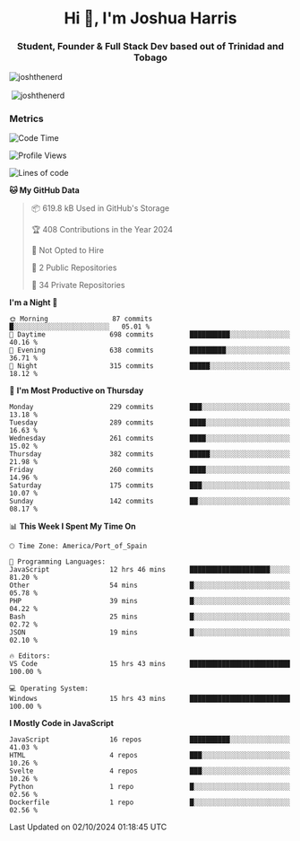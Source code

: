 <h1 align="center">Hi 👋, I'm Joshua Harris</h1>
<h3 align="center">Student, Founder & Full Stack Dev based out of Trinidad and Tobago</h3>

<p align="left"> <img src="https://komarev.com/ghpvc/?username=JoshTheDeveloperr" alt="joshthenerd" /> </p>

<p>&nbsp;<img align="center" src="https://github-readme-stats.vercel.app/api?username=JoshTheDeveloperr&show_icons=true&count_private=true" alt="joshthenerd" /></p>

### Metrics

<!--START_SECTION:waka-->
![Code Time](http://img.shields.io/badge/Code%20Time-954%20hrs%2036%20mins-blue)

![Profile Views](http://img.shields.io/badge/Profile%20Views-0-blue)

![Lines of code](https://img.shields.io/badge/From%20Hello%20World%20I%27ve%20Written-3.3%20million%20lines%20of%20code-blue)

**🐱 My GitHub Data** 

> 📦 619.8 kB Used in GitHub's Storage 
 > 
> 🏆 408 Contributions in the Year 2024
 > 
> 🚫 Not Opted to Hire
 > 
> 📜 2 Public Repositories 
 > 
> 🔑 34 Private Repositories 
 > 
**I'm a Night 🦉** 

```text
🌞 Morning                87 commits          █░░░░░░░░░░░░░░░░░░░░░░░░   05.01 % 
🌆 Daytime                698 commits         ██████████░░░░░░░░░░░░░░░   40.16 % 
🌃 Evening                638 commits         █████████░░░░░░░░░░░░░░░░   36.71 % 
🌙 Night                  315 commits         █████░░░░░░░░░░░░░░░░░░░░   18.12 % 
```
📅 **I'm Most Productive on Thursday** 

```text
Monday                   229 commits         ███░░░░░░░░░░░░░░░░░░░░░░   13.18 % 
Tuesday                  289 commits         ████░░░░░░░░░░░░░░░░░░░░░   16.63 % 
Wednesday                261 commits         ████░░░░░░░░░░░░░░░░░░░░░   15.02 % 
Thursday                 382 commits         █████░░░░░░░░░░░░░░░░░░░░   21.98 % 
Friday                   260 commits         ████░░░░░░░░░░░░░░░░░░░░░   14.96 % 
Saturday                 175 commits         ███░░░░░░░░░░░░░░░░░░░░░░   10.07 % 
Sunday                   142 commits         ██░░░░░░░░░░░░░░░░░░░░░░░   08.17 % 
```


📊 **This Week I Spent My Time On** 

```text
🕑︎ Time Zone: America/Port_of_Spain

💬 Programming Languages: 
JavaScript               12 hrs 46 mins      ████████████████████░░░░░   81.20 % 
Other                    54 mins             █░░░░░░░░░░░░░░░░░░░░░░░░   05.78 % 
PHP                      39 mins             █░░░░░░░░░░░░░░░░░░░░░░░░   04.22 % 
Bash                     25 mins             █░░░░░░░░░░░░░░░░░░░░░░░░   02.72 % 
JSON                     19 mins             █░░░░░░░░░░░░░░░░░░░░░░░░   02.10 % 

🔥 Editors: 
VS Code                  15 hrs 43 mins      █████████████████████████   100.00 % 

💻 Operating System: 
Windows                  15 hrs 43 mins      █████████████████████████   100.00 % 
```

**I Mostly Code in JavaScript** 

```text
JavaScript               16 repos            ██████████░░░░░░░░░░░░░░░   41.03 % 
HTML                     4 repos             ███░░░░░░░░░░░░░░░░░░░░░░   10.26 % 
Svelte                   4 repos             ███░░░░░░░░░░░░░░░░░░░░░░   10.26 % 
Python                   1 repo              █░░░░░░░░░░░░░░░░░░░░░░░░   02.56 % 
Dockerfile               1 repo              █░░░░░░░░░░░░░░░░░░░░░░░░   02.56 % 
```




 Last Updated on 02/10/2024 01:18:45 UTC
<!--END_SECTION:waka-->
